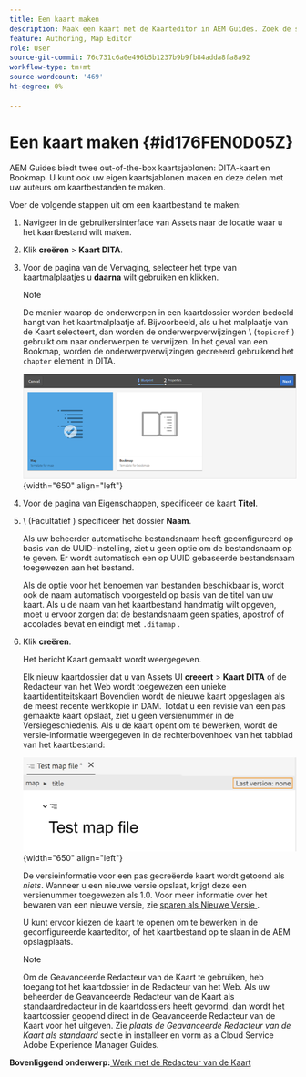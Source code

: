 ```yaml
---
title: Een kaart maken
description: Maak een kaart met de Kaarteditor in AEM Guides. Zoek de stappen om een kaartdossier tot stand te brengen dat op een kaartmalplaatje wordt gebaseerd.
feature: Authoring, Map Editor
role: User
source-git-commit: 76c731c6a0e496b5b1237b9b9fb84adda8fa8a92
workflow-type: tm+mt
source-wordcount: '469'
ht-degree: 0%

---
```


# Een kaart maken {#id176FEN0D05Z}

AEM Guides biedt twee out-of-the-box kaartsjablonen: DITA-kaart en Bookmap. U kunt ook uw eigen kaartsjablonen maken en deze delen met uw auteurs om kaartbestanden te maken.

Voer de volgende stappen uit om een kaartbestand te maken:

1. Navigeer in de gebruikersinterface van Assets naar de locatie waar u het kaartbestand wilt maken.

1. Klik **creëren** \> **Kaart DITA**.

1. Voor de pagina van de Vervaging, selecteer het type van kaartmalplaatjes u **daarna** wilt gebruiken en klikken.

   >[!NOTE]
   >
   > De manier waarop de onderwerpen in een kaartdossier worden bedoeld hangt van het kaartmalplaatje af. Bijvoorbeeld, als u het malplaatje van de Kaart selecteert, dan worden de onderwerpverwijzingen \ (`topicref` \) gebruikt om naar onderwerpen te verwijzen. In het geval van een Bookmap, worden de onderwerpverwijzingen gecreeerd gebruikend het `chapter` element in DITA.

   ![](images/map-template.png){width="650" align="left"}

1. Voor de pagina van Eigenschappen, specificeer de kaart **Titel**.

1. \ (Facultatief \) specificeer het dossier **Naam**.

   Als uw beheerder automatische bestandsnaam heeft geconfigureerd op basis van de UUID-instelling, ziet u geen optie om de bestandsnaam op te geven. Er wordt automatisch een op UUID gebaseerde bestandsnaam toegewezen aan het bestand.

   Als de optie voor het benoemen van bestanden beschikbaar is, wordt ook de naam automatisch voorgesteld op basis van de titel van uw kaart. Als u de naam van het kaartbestand handmatig wilt opgeven, moet u ervoor zorgen dat de bestandsnaam geen spaties, apostrof of accolades bevat en eindigt met `.ditamap` .

1. Klik **creëren**.

   Het bericht Kaart gemaakt wordt weergegeven.

   Elk nieuw kaartdossier dat u van Assets UI **creeert** \> **Kaart DITA** of de Redacteur van het Web wordt toegewezen een unieke kaartidentiteitskaart Bovendien wordt de nieuwe kaart opgeslagen als de meest recente werkkopie in DAM. Totdat u een revisie van een pas gemaakte kaart opslaat, ziet u geen versienummer in de Versiegeschiedenis. Als u de kaart opent om te bewerken, wordt de versie-informatie weergegeven in de rechterbovenhoek van het tabblad van het kaartbestand:

   ![](images/first-version-map-none.png){width="650" align="left"}

   De versieinformatie voor een pas gecreëerde kaart wordt getoond als *niets*. Wanneer u een nieuwe versie opslaat, krijgt deze een versienummer toegewezen als 1.0. Voor meer informatie over het bewaren van een nieuwe versie, zie [ sparen als Nieuwe Versie ](web-editor-features.md#save-as-new-version-id209ME400GXA).

   U kunt ervoor kiezen de kaart te openen om te bewerken in de geconfigureerde kaarteditor, of het kaartbestand op te slaan in de AEM opslagplaats.

   >[!NOTE]
   >
   > Om de Geavanceerde Redacteur van de Kaart te gebruiken, heb toegang tot het kaartdossier in de Redacteur van het Web. Als uw beheerder de Geavanceerde Redacteur van de Kaart als standaardredacteur in de kaartdossiers heeft gevormd, dan wordt het kaartdossier geopend direct in de Geavanceerde Redacteur van de Kaart voor het uitgeven. Zie *plaats de Geavanceerde Redacteur van de Kaart als standaard* sectie in installeer en vorm as a Cloud Service Adobe Experience Manager Guides.


**Bovenliggend onderwerp:**[ Werk met de Redacteur van de Kaart ](map-editor.md)
